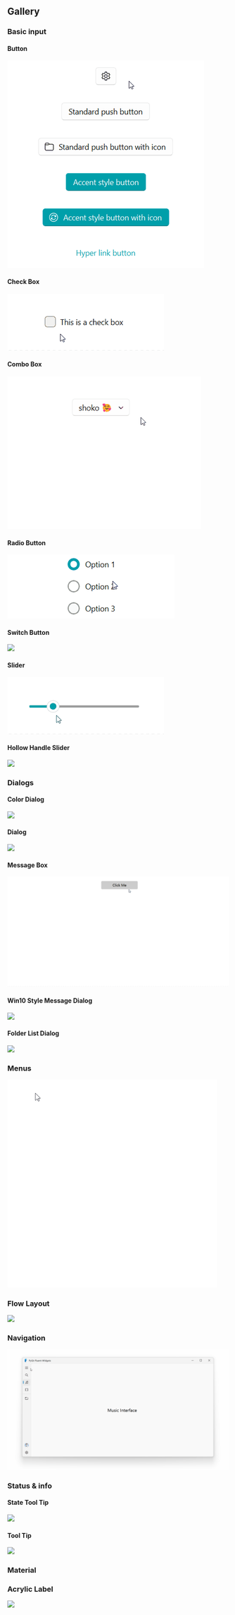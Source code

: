 ## Gallery

### Basic input
#### Button
![](./_static/gallery/button.gif)

#### Check Box
![](./_static/gallery/check_box.gif)

#### Combo Box
![](./_static/gallery/combo_box.gif)

#### Radio Button
![](./_static/gallery/radio_button.gif)

#### Switch Button
![](./_static/gallery/switch_button.gif)

#### Slider
![](./_static/gallery/slider.gif)

#### Hollow Handle Slider
![](./_static/gallery/hollow_handle_slider.gif)


### Dialogs
#### Color Dialog
![](./_static/gallery/color_dialog.gif)

#### Dialog
![](./_static/gallery/dialog.gif)

#### Message Box
![](./_static/gallery/message_box.gif)

#### Win10 Style Message Dialog
![](./_static/gallery/dialog_with_mask.gif)

#### Folder List Dialog
![](./_static/gallery/folder_list_dialog.gif)


### Menus
![](./_static/gallery/round_menu.gif)

### Flow Layout
![](./_static/gallery/flow_layout.gif)

### Navigation
![](./_static/gallery/navigation.gif)

### Status & info
#### State Tool Tip
![](./_static/gallery/state_tool_tip.gif)

#### Tool Tip
![](./_static/gallery/tool_tip.gif)


### Material
### Acrylic Label
<img width="60%" src="./_static/gallery/acrylic_label.png"/>